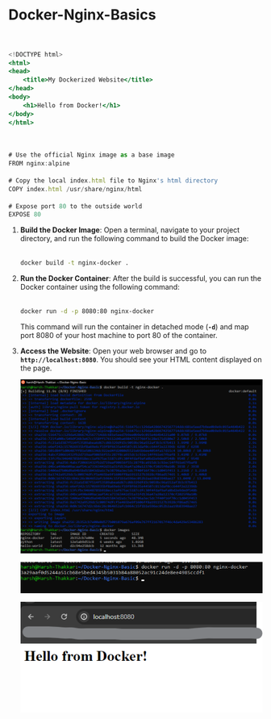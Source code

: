 # Docker-Nginx-Basics

```jsx


<!DOCTYPE html>
<html>
<head>
    <title>My Dockerized Website</title>
</head>
<body>
    <h1>Hello from Docker!</h1>
</body>
</html>

```

```jsx


# Use the official Nginx image as a base image
FROM nginx:alpine

# Copy the local index.html file to Nginx's html directory
COPY index.html /usr/share/nginx/html

# Expose port 80 to the outside world
EXPOSE 80

```

1. **Build the Docker Image**:
Open a terminal, navigate to your project directory, and run the following command to build the Docker image:
    
    ```bash
 
    docker build -t nginx-docker .
    
    ```
    
2. **Run the Docker Container**:
After the build is successful, you can run the Docker container using the following command:
    
    ```bash

    docker run -d -p 8080:80 nginx-docker
    
    ```
    
    This command will run the container in detached mode (**`-d`**) and map port 8080 of your host machine to port 80 of the container.
    
3. **Access the Website**:
Open your web browser and go to **`http://localhost:8080`**. You should see your HTML content displayed on the page.

	<img src="https://github.com/Harsh971/Docker-Projects/blob/main/Docker/Docker-Nginx-Basic/image1.png"></img>

	<img src="https://github.com/Harsh971/Docker-Projects/blob/main/Docker/Docker-Nginx-Basic/image2.png"></img>

	<img src="https://github.com/Harsh971/Docker-Projects/blob/main/Docker/Docker-Nginx-Basic/image3.png"></img>